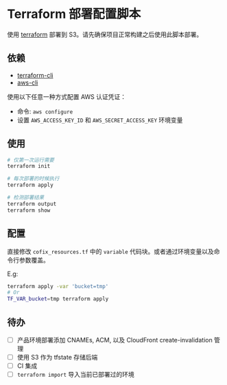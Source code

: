 # Terraform 部署配置脚本

使用 [terraform](https://www.terraform.io/) 部署到 S3。请先确保项目正常构建之后使用此脚本部署。

## 依赖

- [terraform-cli](https://www.terraform.io/downloads.html)
- [aws-cli](https://docs.aws.amazon.com/cli/index.html)

使用以下任意一种方式配置 AWS 认证凭证：

- 命令: `aws configure`
- 设置 `AWS_ACCESS_KEY_ID` 和 `AWS_SECRET_ACCESS_KEY` 环境变量

## 使用

```sh
# 仅第一次运行需要
terraform init

# 每次部署的时候执行
terraform apply

# 检测部署结果
terraform output
terraform show
```

## 配置

直接修改 `cofix_resources.tf` 中的 `variable` 代码块。或者通过环境变量以及命令行参数覆盖。

E.g:

```sh
terraform apply -var 'bucket=tmp'
# Or
TF_VAR_bucket=tmp terraform apply
```

## 待办

- [ ] 产品环境部署添加 CNAMEs, ACM, 以及 CloudFront create-invalidation 管理
- [ ] 使用 S3 作为 tfstate 存储后端
- [ ] CI 集成
- [ ] `terraform import` 导入当前已部署过的环境
